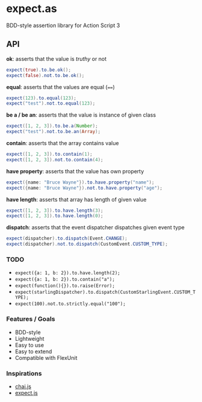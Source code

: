 expect.as
=========

 BDD-style assertion library for Action Script 3

## API
**ok**: asserts that the value is _truthy_ or not
```actionscript
expect(true).to.be.ok();
expect(false).not.to.be.ok();
```

**equal**: asserts that the values are equal (```==```)
```actionscript
expect(123).to.equal(123);
expect("test").not.to.equal(123);
```

**be a / be an**: asserts that the value is instance of given class
```actionscript
expect([1, 2, 3]).to.be.a(Number);
expect("test").not.to.be.an(Array);
```

**contain**: asserts that the array contains value
```actionscript
expect([1, 2, 3]).to.contain(1);
expect([1, 2, 3]).not.to.contain(4);
```

**have property**: asserts that the value has own property
```actionscript
expect({name: "Bruce Wayne"}).to.have.property("name");
expect({name: "Bruce Wayne"}).not.to.have.property("age");
```

**have length**: asserts that array has length of given value
```actionscript
expect([1, 2, 3]).to.have.length(3);
expect([1, 2, 3]).to.have.length(0);
```

**dispatch**: asserts that the event dispatcher dispatches given event type
```actionscript
expect(dispatcher).to.dispatch(Event.CHANGE);
expect(dispatcher).not.to.dispatch(CustomEvent.CUSTOM_TYPE);
```

### TODO
- ```expect({a: 1, b: 2}).to.have.length(2);```
- ```expect({a: 1, b: 2}).to.contain("a");```
- ```expect(function(){}).to.raise(Error);```
- ```expect(starlingDispatcher).to.dispatch(CustomStarlingEvent.CUSTOM_TYPE);```
- ```expect(100).not.to.strictly.equal("100");```

### Features / Goals
- BDD-style
- Lightweight
- Easy to use
- Easy to extend
- Compatible with FlexUnit

### Inspirations
- [chai.js](https://github.com/chaijs/chai)
- [expect.js](https://github.com/LearnBoost/expect.js/)
